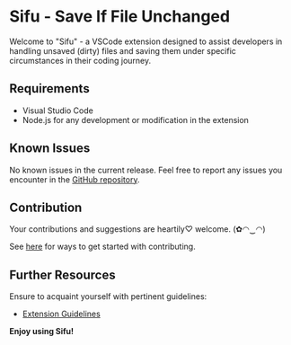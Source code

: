 # Sifu - Save If File Unchanged

Welcome to "Sifu" - a VSCode extension designed to assist developers in handling unsaved (dirty) files and saving them under specific circumstances in their coding journey.

## Requirements

- Visual Studio Code
- Node.js for any development or modification in the extension

## Known Issues

No known issues in the current release. Feel free to report any issues you encounter in the [GitHub repository](https://github.com/tiuweehan/sifu).

## Contribution

Your contributions and suggestions are heartily♡ welcome. (✿◠‿◠)

See [here](https://github.com/tiuweehan/sifu/CONTRIBUTING.md) for ways to get started with contributing.

## Further Resources
Ensure to acquaint yourself with pertinent guidelines:
- [Extension Guidelines](https://code.visualstudio.com/api/references/extension-guidelines)

**Enjoy using Sifu!**
